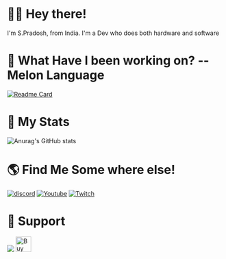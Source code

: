 # 🙋‍♂️ Hey there!
  I'm S.Pradosh, from India. I'm a Dev who does both hardware and software
  
# 🌱 What Have I been working on? -- Melon Language
  [![Readme Card](https://github-readme-stats.vercel.app/api/pin/?username=pradosh-arduino&repo=Melon-Language)](https://github.com/pradosh-arduino/Melon-Language)
  
# 🌟 My Stats
  ![Anurag's GitHub stats](https://github-readme-stats.vercel.app/api?username=pradosh-arduino&show_icons=true&theme=radical)
 
# 🌎 Find Me Some where else!
  [![discord](https://img.shields.io/badge/-Discord-blue?style=flat-square)](https://discord.gg/ChP4RMgcKG)
  [![Youtube](https://img.shields.io/badge/-Youtube-red?style=flat-square)](https://www.youtube.com/channel/UC--vE8xV5vTVl4UMSq-q5ZA)
  [![Twitch](https://img.shields.io/badge/-Twitch-purple?style=flat-square)](https://www.twitch.tv/itspradoshgame)
  
# 💖 Support
  <a href="https://www.buymeacoffee.com/pradoshArduino"><img src="https://img.buymeacoffee.com/button-api/?text=Buy me a coffee&emoji=&slug=pradoshArduino&button_colour=5F7FFF&font_colour=ffffff&font_family=Cookie&outline_colour=000000&coffee_colour=FFDD00" /></a>
  <a href='https://ko-fi.com/U7U1BKS5N' target='_blank'><img height='36' style='border:0px;height:36px;' src='https://cdn.ko-fi.com/cdn/kofi1.png?v=3' border='0' alt='Buy Me a Coffee at ko-fi.com' /></a>
